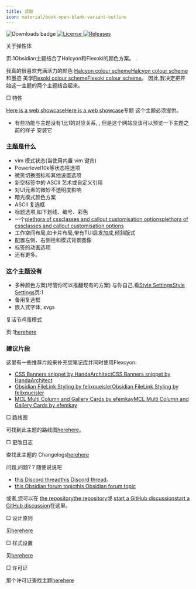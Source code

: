 ```yaml
---
title: 读取
icon: material/book-open-blank-variant-outline
---
```


<img src="https://img.shields.io/badge/dynamic/json?query=%24%5B%22flexcyon%22%5D.download&url=https%3A%2F%2Freleases.obsidian.md%2Fstats%2Ftheme&style=for-the-badge&label=Downloads&logo=obsidian" alt="Downloads badge" referrerpolicy="noreferrer">
<a href="https://github.com/bladeacer/flexcyon/blob/master/LICENSE">
    <img src="https://img.shields.io/github/license/bladeacer/flexcyon?style=for-the-badge" alt="License" referrerpolicy="noreferrer">
</a>
<a href="https://github.com/bladeacer/flexcyon/releases">
    <img src="https://img.shields.io/github/v/release/bladeacer/flexcyon?style=for-the-badge&sort=semver" alt="Releases" referrerpolicy="noreferrer">
</a>

关于弹性体

页:1Obsidian主题结合了Halcyon和Flexoki的颜色方案。
.

我真的很喜欢充满活力的颜色
[Halcyon colour scheme](https://halcyon-theme.netlify.app/)[Halcyon colour scheme](https://halcyon-theme.netlify.app/)和墨迹
美学[Flexoki colour scheme](https://stephango.com/flexoki)[Flexoki colour scheme](https://stephango.com/flexoki)。
因此,我决定把开始这一主题的两个主题结合起来。

□ 特性

[Here is a web showcase](https://share.note.sx/r7rd6a8a#n1z0mQOPxar40bRJJ8yIY/c97ljRYkU+vUX34EJVhoE)[Here is a web showcase](https://share.note.sx/r7rd6a8a#n1z0mQOPxar40bRJJ8yIY/c97ljRYkU+vUX34EJVhoE)专题
这个主题必须提供。

- 有些功能与主题没有1比1的对应关系,
,
但是这个网站应该可以预览一下主题之前的样子
安装它

### 主题是什么

- vim 模式状态(当使用内置 vim 键宾)
- Powerlevel10k等状态栏选项
- 微笑切换图标和其他设置选项
- 新空标签中的 ASCII 艺术或自定义引用
- 对UI元素的微妙不透明度影响
- 暗光模式颜色方案
- ASCII 复选框
- 标题选项,如下划线、编号、彩色
- 一个[plethora of cssclasses and callout customisation options](../Styling/CSS-Classes/index.md)[plethora of cssclasses and callout customisation options](../Styling/CSS-Classes/index.md)
- 工作空间布局,如卡片布局,带有TUI启发加成,倾斜版式
- 配置左侧、右侧栏和模式背景图像
- 标签的动画选项
- 还有更多。

### 这个主题没有

- 多种颜色方案(尽管你可以推翻现有的方案)
与你自己,看[Style Settings](../Styling/Style-Settings/index.md)[Style Settings](../Styling/Style-Settings/index.md)页:1
- 备用复选框
- 嵌入式字体, svgs

复活节鸡蛋模式

页:1[here](./page-5.md)[here](./page-5.md)

### 建议片段

这里有一些推荐片段来补充您笔记库并同时使用Flexcyon:

- [CSS Banners snippet by HandaArchitect](https://github.com/HandaArchitect/obsidian-banner-snippet)[CSS Banners snippet by HandaArchitect](https://github.com/HandaArchitect/obsidian-banner-snippet)
- [Obsidian FileLink Styling by felixqueisler](https://github.com/felixqueisler/Obsidian-FileLink-Styling)[Obsidian FileLink Styling by felixqueisler](https://github.com/felixqueisler/Obsidian-FileLink-Styling)
- [MCL Multi Column and Gallery Cards by efemkay](https://github.com/efemkay/obsidian-modular-css-layout)[MCL Multi Column and Gallery Cards by efemkay](https://github.com/efemkay/obsidian-modular-css-layout)

□ 路线图

可找到此主题的路线图[here](https://github.com/bladeacer/flexcyon/tree/master/docs/roadmap.md)[here](https://github.com/bladeacer/flexcyon/tree/master/docs/roadmap.md)。

□ 更改日志

查找此主题的 Changelogs[here](../changelogs/index.md)[here](../changelogs/index.md)

问题,问题?
?
随便说说吧

- [this Discord thread](https://discord.com/channels/686053708261228577/1338130333698359357)[this Discord thread](https://discord.com/channels/686053708261228577/1338130333698359357)。
- [this Obsidian forum topic](https://forum.obsidian.md/t/flexcyon-a-dark-theme-for-obsidian/99869)[this Obsidian forum topic](https://forum.obsidian.md/t/flexcyon-a-dark-theme-for-obsidian/99869)

或者,您可以在
[the repository](https://github.com/bladeacer/flexcyon/issues)[the repository](https://github.com/bladeacer/flexcyon/issues)或
[start a GitHub discussion](https://github.com/bladeacer/flexcyon/discussions)[start a GitHub discussion](https://github.com/bladeacer/flexcyon/discussions)在这里。

□ 设计原则

见[here](./page-4.md)[here](./page-4.md)

□ 样式设置

见[here](../Styling/Style-Settings/index.md)[here](../Styling/Style-Settings/index.md)

□ 许可证

那个许可证查找主题[here](./license.md)[here](./license.md)

